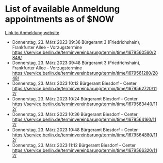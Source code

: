 # List of available Anmeldung appointments as of $NOW
[Link to Anmeldung website](https://service.berlin.de/terminvereinbarung/termin/tag.php?termin=1&anliegen[]=120686&dienstleisterlist=122210,122217,327316,122219,327312,122227,327314,122231,327346,122243,327348,122254,122252,329742,122260,329745,122262,329748,122271,327278,122273,327274,122277,327276,330436,122280,327294,122282,327290,122284,327292,122291,327270,122285,327266,122286,327264,122296,327268,150230,329760,122297,327286,122294,327284,122312,329763,122314,329775,122304,327330,122311,327334,122309,327332,317869,122281,327352,122279,329772,122283,122276,327324,122274,327326,122267,329766,122246,327318,122251,327320,122257,327322,122208,327298,122226,327300&herkunft=http%3A%2F%2Fservice.berlin.de%2Fdienstleistung%2F120686%2F)
- Donnerstag, 23. März 2023 09:36 Bürgeramt 3 (Friedrichshain), Frankfurter Allee - Vorzugstermine https://service.berlin.de/terminvereinbarung/termin/time/1679560560/2848/
- Donnerstag, 23. März 2023 09:48 Bürgeramt 3 (Friedrichshain), Frankfurter Allee - Vorzugstermine https://service.berlin.de/terminvereinbarung/termin/time/1679561280/2848/
- Donnerstag, 23. März 2023 10:12 Bürgeramt Biesdorf - Center https://service.berlin.de/terminvereinbarung/termin/time/1679562720/112/
- Donnerstag, 23. März 2023 10:24 Bürgeramt Biesdorf - Center https://service.berlin.de/terminvereinbarung/termin/time/1679563440/112/
- Donnerstag, 23. März 2023 10:36 Bürgeramt Biesdorf - Center https://service.berlin.de/terminvereinbarung/termin/time/1679564160/112/
- Donnerstag, 23. März 2023 10:48 Bürgeramt Biesdorf - Center https://service.berlin.de/terminvereinbarung/termin/time/1679564880/112/
- Donnerstag, 23. März 2023 11:12 Bürgeramt Biesdorf - Center https://service.berlin.de/terminvereinbarung/termin/time/1679566320/112/
